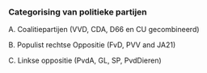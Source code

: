 ### Categorising van politieke partijen

A. Coalitiepartijen (VVD, CDA, D66 en CU gecombineerd)

B. Populist rechtse Oppositie (FvD, PVV and JA21)

C. Linkse oppositie (PvdA, GL, SP, PvdDieren)
